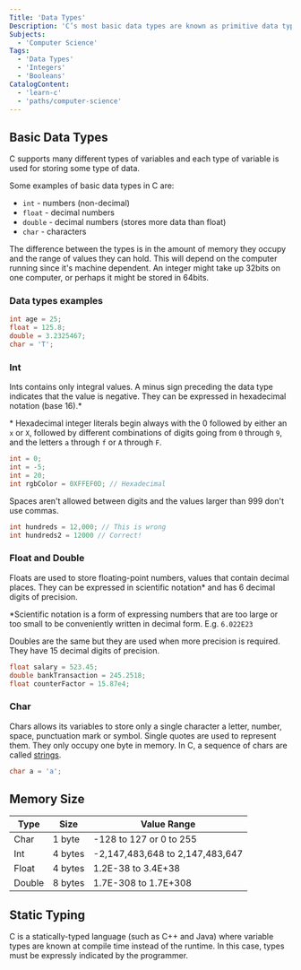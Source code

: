 ```yaml
---
Title: 'Data Types'
Description: 'C’s most basic data types are known as primitive data types and are in the system by default.'
Subjects:
  - 'Computer Science'
Tags:
  - 'Data Types'
  - 'Integers'
  - 'Booleans'
CatalogContent:
  - 'learn-c'
  - 'paths/computer-science'
---
```


## Basic Data Types

C supports many different types of variables and each type of variable is used for storing some type of data.

Some examples of basic data types in C are:

- `int` - numbers (non-decimal)
- `float` - decimal numbers
- `double` - decimal numbers (stores more data than float)
- `char` - characters

The difference between the types is in the amount of memory they occupy and the range of values they can hold. This will depend on the computer running since it's machine dependent. An integer might take up 32bits on one computer, or perhaps it might be stored in 64bits.

### Data types examples

```c
int age = 25;
float = 125.8;
double = 3.2325467;
char = 'T';
```

### Int

Ints contains only integral values. A minus sign preceding the data type indicates that the value is negative.
They can be expressed in hexadecimal notation (base 16).\*

\* Hexadecimal integer literals begin always with the 0 followed by either an `x` or `X`, followed by different combinations of digits going from `0` through `9`, and the letters `a` through `f` or `A` through `F`.

```c
int = 0;
int = -5;
int = 20;
int rgbColor = 0XFFEF0D; // Hexadecimal
```

Spaces aren't allowed between digits and the values larger than 999 don't use commas.

```c
int hundreds = 12,000; // This is wrong
int hundreds2 = 12000 // Correct!
```

### Float and Double

Floats are used to store floating-point numbers, values that contain decimal places. They can be expressed in scientific notation\* and has 6 decimal digits of precision.

\*Scientific notation is a form of expressing numbers that are too large or too small to be conveniently written in decimal form. E.g. `6.022E23`

Doubles are the same but they are used when more precision is required. They have 15 decimal digits of precision.

```c
float salary = 523.45;
double bankTransaction = 245.2518;
float counterFactor = 15.87e4;
```

### Char

Chars allows its variables to store only a single character a letter, number, space, punctuation mark or symbol. Single quotes are used to represent them. They only occupy one byte in memory.
In C, a sequence of chars are called [strings](https://www.codecademy.com/resources/docs/c/strings).

```c
char a = 'a';
```

## Memory Size

| Type   | Size    | Value Range                     |
| ------ | ------- | ------------------------------- |
| Char   | 1 byte  | -128 to 127 or 0 to 255         |
| Int    | 4 bytes | -2,147,483,648 to 2,147,483,647 |
| Float  | 4 bytes | 1.2E-38 to 3.4E+38              |
| Double | 8 bytes | 1.7E-308 to 1.7E+308            |

## Static Typing

C is a statically-typed language (such as C++ and Java) where variable types are known at compile time instead of the runtime. In this case, types must be expressly indicated by the programmer.
